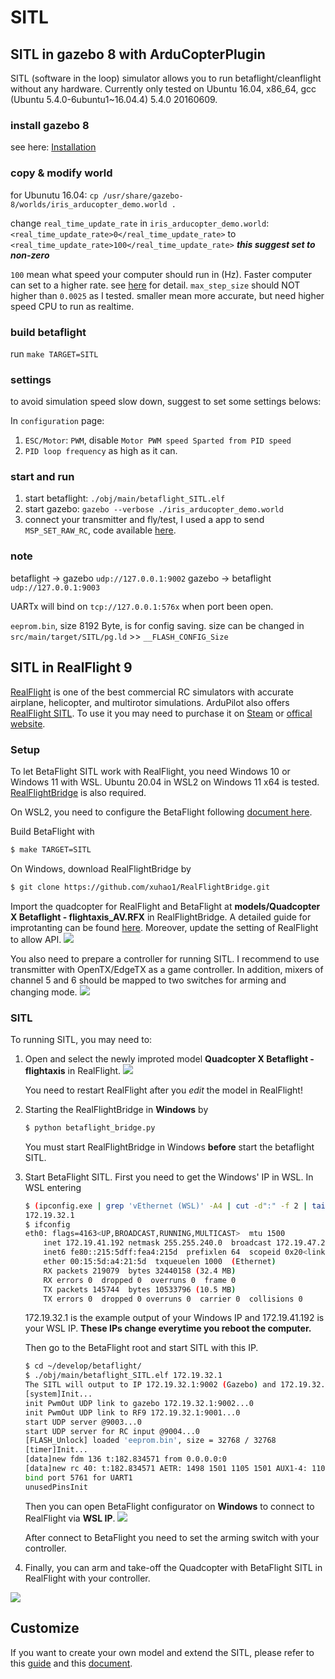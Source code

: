 # SITL
## SITL in gazebo 8 with ArduCopterPlugin
SITL (software in the loop) simulator allows you to run betaflight/cleanflight without any hardware.
Currently only tested on Ubuntu 16.04, x86_64, gcc (Ubuntu 5.4.0-6ubuntu1~16.04.4) 5.4.0 20160609.

### install gazebo 8
see here: [Installation](http://gazebosim.org/tutorials?cat=install)

### copy & modify world
for Ubunutu 16.04:
`cp /usr/share/gazebo-8/worlds/iris_arducopter_demo.world .`

change `real_time_update_rate` in `iris_arducopter_demo.world`:
`<real_time_update_rate>0</real_time_update_rate>`
to
`<real_time_update_rate>100</real_time_update_rate>`
***this suggest set to non-zero***

`100` mean what speed your computer should run in (Hz).
Faster computer can set to a higher rate.
see [here](http://gazebosim.org/tutorials?tut=modifying_world&cat=build_world#PhysicsProperties) for detail.
`max_step_size` should NOT higher than `0.0025` as I tested.
smaller mean more accurate, but need higher speed CPU to run as realtime.

### build betaflight
run `make TARGET=SITL`

### settings
to avoid simulation speed slow down, suggest to set some settings belows:

In `configuration` page:

1. `ESC/Motor`: `PWM`, disable `Motor PWM speed Sparted from PID speed`
2. `PID loop frequency` as high as it can.

### start and run
1. start betaflight: `./obj/main/betaflight_SITL.elf`
2. start gazebo: `gazebo --verbose ./iris_arducopter_demo.world`
4. connect your transmitter and fly/test, I used a app to send `MSP_SET_RAW_RC`, code available [here](https://github.com/cs8425/msp-controller).

### note
betaflight	->	gazebo	`udp://127.0.0.1:9002`
gazebo	->	betaflight	`udp://127.0.0.1:9003`

UARTx will bind on `tcp://127.0.0.1:576x` when port been open.

`eeprom.bin`, size 8192 Byte, is for config saving.
size can be changed in `src/main/target/SITL/pg.ld` >> `__FLASH_CONFIG_Size`

## SITL in RealFlight 9

[RealFlight](https://www.realflight.com/) is one of the best commercial RC simulators with accurate airplane, helicopter, and multirotor simulations.
ArduPilot also offers [RealFlight SITL](https://ardupilot.org/dev/docs/sitl-with-realflight.html).
To use it you may need to purchase it on [Steam](https://store.steampowered.com/app/1070820/RealFlight_95S/) or [offical website](https://www.realflight.com/).

### Setup
To let BetaFlight SITL work with RealFlight, you need Windows 10 or Windows 11 with WSL. 
Ubuntu 20.04 in WSL2 on Windows 11 x64 is tested.
[RealFlightBridge](https://github.com/xuhao1/RealFlightBridge) is also required.

On WSL2, you need to configure the BetaFlight following [document here](https://github.com/betaflight/betaflight/blob/master/docs/development/Building%20in%20Windows.md).

Build BetaFlight with

```bash
$ make TARGET=SITL
```

On Windows, download RealFlightBridge by 

```bash
$ git clone https://github.com/xuhao1/RealFlightBridge.git
```

Import the quadcopter for RealFlight and BetaFlight at __models/Quadcopter X Betaflight - flightaxis_AV.RFX__ in RealFlightBridge. A detailed guide for improtanting can be found [here](https://ardupilot.org/dev/docs/sitl-with-realflight.html).
Moreover, update the setting of RealFlight to allow API.
![](./imgs/rf_settings.jpg)

You also need to prepare a controller for running SITL. 
I recommend to use transmitter with OpenTX/EdgeTX as a game controller. In addition, mixers of channel 5 and 6 should be mapped to two switches for arming and changing mode.
![](./imgs/transmitter.jpg)

### SITL
To running SITL, you may need to:
1. Open and select the newly improted model __Quadcopter X Betaflight - flightaxis__ in RealFlight.
    ![](./imgs/select.jpg)

    You need to restart RealFlight after you *edit* the model in RealFlight!

2. Starting the RealFlightBridge in **Windows** by

    ```bash
    $ python betaflight_bridge.py
    ```

    You must start RealFlightBridge in Windows **before**  start the betaflight SITL.

3. Start BetaFlight SITL.
    First you need to get the Windows' IP in WSL.
    In WSL entering
    ```bash
    $ (ipconfig.exe | grep 'vEthernet (WSL)' -A4 | cut -d":" -f 2 | tail -n1 | sed -e 's/\s*//g') 
    172.19.32.1
    $ ifconfig
    eth0: flags=4163<UP,BROADCAST,RUNNING,MULTICAST>  mtu 1500
        inet 172.19.41.192 netmask 255.255.240.0  broadcast 172.19.47.255
        inet6 fe80::215:5dff:fea4:215d  prefixlen 64  scopeid 0x20<link>
        ether 00:15:5d:a4:21:5d  txqueuelen 1000  (Ethernet)
        RX packets 219079  bytes 32440158 (32.4 MB)
        RX errors 0  dropped 0  overruns 0  frame 0
        TX packets 145744  bytes 10533796 (10.5 MB)
        TX errors 0  dropped 0 overruns 0  carrier 0  collisions 0
    ```
    172.19.32.1 is the example output of your Windows IP and 172.19.41.192 is your WSL IP. **These IPs change everytime you reboot the computer.**

    Then go to the BetaFlight root and start SITL with this IP.
    ```bash
    $ cd ~/develop/betaflight/
    $ ./obj/main/betaflight_SITL.elf 172.19.32.1
    The SITL will output to IP 172.19.32.1:9002 (Gazebo) and 172.19.32.1:9001 (RealFlightBridge)
    [system]Init...
    init PwmOut UDP link to gazebo 172.19.32.1:9002...0
    init PwmOut UDP link to RF9 172.19.32.1:9001...0
    start UDP server @9003...0
    start UDP server for RC input @9004...0
    [FLASH_Unlock] loaded 'eeprom.bin', size = 32768 / 32768
    [timer]Init...
    [data]new fdm 136 t:182.834571 from 0.0.0.0:0
    [data]new rc 40: t:182.834571 AETR: 1498 1501 1105 1501 AUX1-4: 1100 1899 1899 1100
    bind port 5761 for UART1
    unusedPinsInit
    ```
    Then you can open BetaFlight configurator on **Windows** to connect to RealFlight via **WSL IP**.
    ![](./imgs/betaflight.jpg)

    After connect to BetaFlight you need to set the arming switch with your controller.


4. Finally, you can arm and take-off the Quadcopter with BetaFlight SITL in RealFlight with your controller.

![](./imgs/SITL_RF.jpg)

## Customize
If you want to create your own model and extend the SITL, please refer to this [guide](http://www.knifeedge.com/KEmax/) and this [document](https://github.com/xuhao1/RealFlightBridge/blob/main/docs/realflight_protocol.md).